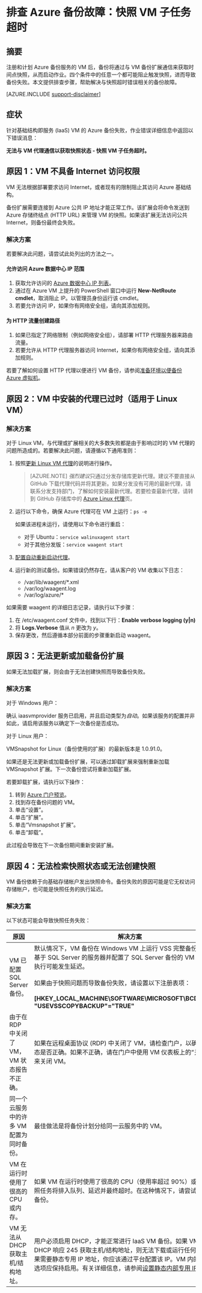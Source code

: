 <properties
    pageTitle="排查 Azure 备份故障：快照 VM 子任务超时 | Azure"
    description="与以下错误相关的 Azure VM 备份失败的症状、原因与解决方法：无法与 VM 代理通信以获取快照状态 - 快照 VM 子任务超时"
    services="backup"
    documentationcenter=""
    author="genlin"
    manager="cshepard"
    editor="" />
<tags
    ms.assetid="4b02ffa4-c48e-45f6-8363-73d536be4639"
    ms.service="backup"
    ms.workload="storage-backup-recovery"
    ms.tgt_pltfrm="na"
    ms.devlang="na"
    ms.topic="article"
    ms.date="02/07/2017"
    wacn.date="03/20/2017"
    ms.author="genli;markgal;" />  


# 排查 Azure 备份故障：快照 VM 子任务超时
## 摘要
注册和计划 Azure 备份服务的 VM 后，备份将通过与 VM 备份扩展通信来获取时间点快照，从而启动作业。四个条件中的任意一个都可能阻止触发快照，进而导致备份失败。本文提供排查步骤，帮助解决与快照超时错误相关的备份故障。

[AZURE.INCLUDE [support-disclaimer](../../includes/support-disclaimer.md)]

## 症状
针对基础结构即服务 (IaaS) VM 的 Azure 备份失败，作业错误详细信息中返回以下错误消息：

**无法与 VM 代理通信以获取快照状态 - 快照 VM 子任务超时。**
## 原因 1：VM 不具备 Internet 访问权限
VM 无法根据部署要求访问 Internet，或者现有的限制阻止其访问 Azure 基础结构。

备份扩展需要连接到 Azure 公共 IP 地址才能正常工作。该扩展会将命令发送到 Azure 存储终结点 (HTTP URL) 来管理 VM 的快照。如果该扩展无法访问公共 Internet，则备份最终会失败。

### 解决方案
若要解决此问题，请尝试此处列出的方法之一。
#### 允许访问 Azure 数据中心 IP 范围

1. 获取允许访问的 [Azure 数据中心 IP 列表](https://www.microsoft.com/en-us/download/details.aspx?id=41653)。
2. 通过在 Azure VM 上提升的 PowerShell 窗口中运行 **New-NetRoute cmdlet**，取消阻止 IP。以管理员身份运行该 cmdlet。
3. 若要允许访问 IP，如果你有网络安全组，请向其添加规则。

#### 为 HTTP 流量创建路径

1. 如果已指定了网络限制（例如网络安全组），请部署 HTTP 代理服务器来路由流量。
2. 若要允许从 HTTP 代理服务器访问 Internet，如果你有网络安全组，请向其添加规则。

若要了解如何设置 HTTP 代理以便进行 VM 备份，请参阅[准备环境以便备份 Azure 虚拟机](/documentation/articles/backup-azure-vms-prepare/#using-an-http-proxy-for-vm-backups/)。

## 原因 2：VM 中安装的代理已过时（适用于 Linux VM）

### 解决方案
对于 Linux VM，与代理或扩展相关的大多数失败都是由于影响过时的 VM 代理的问题所造成的。若要解决此问题，请遵循以下通用准则：

1. 按照[更新 Linux VM 代理](/documentation/articles/virtual-machines-linux-update-agent/)的说明进行操作。

	 >[AZURE.NOTE]
	 *强烈建议*只通过分发存储库更新代理。建议不要直接从 GitHub 下载代理代码并将其更新。如果分发没有可用的最新代理，请联系分发支持部门，了解如何安装最新代理。若要检查最新代理，请转到 GitHub 存储库中的 [Azure Linux 代理](https://github.com/Azure/WALinuxAgent/releases)页。

2. 运行以下命令，确保 Azure 代理可在 VM 上运行：`ps -e`

	如果该进程未运行，请使用以下命令进行重启：

	- 对于 Ubuntu：`service walinuxagent start`
	- 对于其他分发版：`service waagent start`

3. [配置自动重新启动代理](https://github.com/Azure/WALinuxAgent/wiki/Known-Issues#mitigate_agent_crash)。
4. 运行新的测试备份。如果错误仍然存在，请从客户的 VM 收集以下日志：

   - /var/lib/waagent/*.xml
   - /var/log/waagent.log
   - /var/log/azure/*

如果需要 waagent 的详细日志记录，请执行以下步骤：

1. 在 /etc/waagent.conf 文件中，找到以下行：**Enable verbose logging (y|n)**
2. 将 **Logs.Verbose** 值从 *n* 更改为 *y*。
3. 保存更改，然后遵循本部分前面的步骤重新启动 waagent。

## 原因 3：无法更新或加载备份扩展
如果无法加载扩展，则会由于无法创建快照而导致备份失败。

### 解决方案

对于 Windows 用户：

确认 iaasvmprovider 服务已启用，并且启动类型为*自动*。如果该服务的配置并非如此，请启用该服务以确定下一次备份是否成功。

对于 Linux 用户：

VMSnapshot for Linux（备份使用的扩展）的最新版本是 1.0.91.0。

如果还是无法更新或加载备份扩展，可以通过卸载扩展来强制重新加载 VMSnapshot 扩展。下一次备份尝试将重新加载扩展。

若要卸载扩展，请执行以下操作：

1. 转到 [Azure 门户预览](https://portal.azure.cn/)。
2. 找到存在备份问题的 VM。
3. 单击“设置”。
4. 单击“扩展”。
5. 单击“Vmsnapshot 扩展”。
6. 单击“卸载”。

此过程会导致在下一次备份期间重新安装扩展。

## 原因 4：无法检索快照状态或无法创建快照
VM 备份依赖于向基础存储帐户发出快照命令。备份失败的原因可能是它无权访问存储帐户，也可能是快照任务的执行延迟。

### 解决方案
以下状态可能会导致快照任务失败：

| 原因 | 解决方案 |
| --- | --- |
| VM 已配置 SQL Server 备份。 | 默认情况下，VM 备份在 Windows VM 上运行 VSS 完整备份。在运行基于 SQL Server 的服务器并配置了 SQL Server 备份的 VM 上，快照执行可能发生延迟。<br><br>如果由于快照问题而导致备份失败，请设置以下注册表项：<br><br>**[HKEY\_LOCAL\_MACHINE\\SOFTWARE\\MICROSOFT\\BCDRAGENT] "USEVSSCOPYBACKUP"="TRUE"** |
| 由于在 RDP 中关闭了 VM，VM 状态报告不正确。 | 如果在远程桌面协议 (RDP) 中关闭了 VM，请检查门户，以确定 VM 状态是否正确。如果不正确，请在门户中使用 VM 仪表板上的“关闭”选项来关闭 VM。 |
| 同一个云服务中的许多 VM 配置为同时备份。 | 最佳做法是将备份计划分给同一云服务中的 VM。 |
| VM 在运行时使用了很高的 CPU 或内存。 | 如果 VM 在运行时使用了很高的 CPU（使用率超过 90%）或内存，快照任务将排入队列、延迟并最终超时。在这种情况下，请尝试进行按需备份。 |
| VM 无法从 DHCP 获取主机/结构地址。 | 用户必须启用 DHCP，才能正常进行 IaaS VM 备份。如果 VM 无法从 DHCP 响应 245 获取主机/结构地址，则无法下载或运行任何扩展。如果需要静态专用 IP 地址，你应该通过平台配置该 IP。VM 内的 DHCP 选项应保持启用。有关详细信息，请参阅[设置静态内部专用 IP](/documentation/articles/virtual-networks-reserved-private-ip/)。 |

<!---HONumber=Mooncake_0313_2017-->
<!--Update_Description: wording update-->